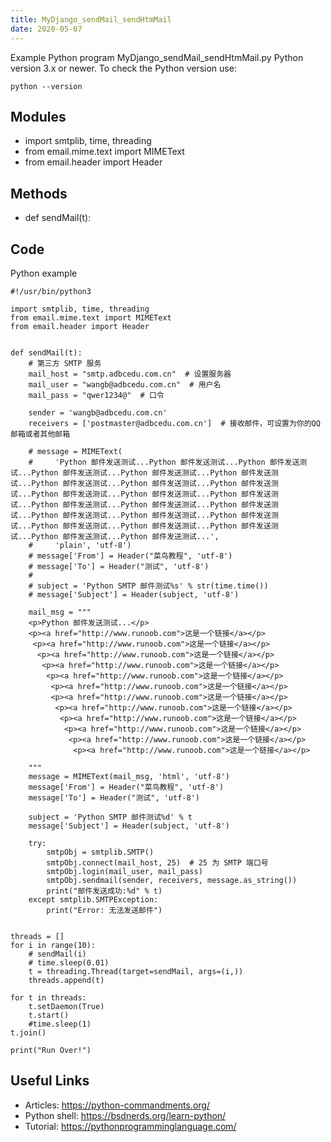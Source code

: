 ```yaml
---
title: MyDjango_sendMail_sendHtmMail
date: 2020-05-07
---
```

Example Python program MyDjango_sendMail_sendHtmMail.py
Python version 3.x or newer.
To check the Python version use:

    python --version

## Modules

* import smtplib, time, threading
* from email.mime.text import MIMEText
* from email.header import Header

## Methods

* def sendMail(t):

## Code

Python example

    #!/usr/bin/python3
    
    import smtplib, time, threading
    from email.mime.text import MIMEText
    from email.header import Header
    
    
    def sendMail(t):
        # 第三方 SMTP 服务
        mail_host = "smtp.adbcedu.com.cn"  # 设置服务器
        mail_user = "wangb@adbcedu.com.cn"  # 用户名
        mail_pass = "qwer1234@"  # 口令
    
        sender = 'wangb@adbcedu.com.cn'
        receivers = ['postmaster@adbcedu.com.cn']  # 接收邮件，可设置为你的QQ邮箱或者其他邮箱
    
        # message = MIMEText(
        #     'Python 邮件发送测试...Python 邮件发送测试...Python 邮件发送测试...Python 邮件发送测试...Python 邮件发送测试...Python 邮件发送测试...Python 邮件发送测试...Python 邮件发送测试...Python 邮件发送测试...Python 邮件发送测试...Python 邮件发送测试...Python 邮件发送测试...Python 邮件发送测试...Python 邮件发送测试...Python 邮件发送测试...Python 邮件发送测试...Python 邮件发送测试...Python 邮件发送测试...Python 邮件发送测试...Python 邮件发送测试...Python 邮件发送测试...Python 邮件发送测试...Python 邮件发送测试...',
        #     'plain', 'utf-8')
        # message['From'] = Header("菜鸟教程", 'utf-8')
        # message['To'] = Header("测试", 'utf-8')
        #
        # subject = 'Python SMTP 邮件测试%s' % str(time.time())
        # message['Subject'] = Header(subject, 'utf-8')
    
        mail_msg = """
        <p>Python 邮件发送测试...</p>
        <p><a href="http://www.runoob.com">这是一个链接</a></p>
         <p><a href="http://www.runoob.com">这是一个链接</a></p>
          <p><a href="http://www.runoob.com">这是一个链接</a></p>
           <p><a href="http://www.runoob.com">这是一个链接</a></p>
            <p><a href="http://www.runoob.com">这是一个链接</a></p>
             <p><a href="http://www.runoob.com">这是一个链接</a></p> 
             <p><a href="http://www.runoob.com">这是一个链接</a></p>
              <p><a href="http://www.runoob.com">这是一个链接</a></p>
               <p><a href="http://www.runoob.com">这是一个链接</a></p>
                <p><a href="http://www.runoob.com">这是一个链接</a></p>
                 <p><a href="http://www.runoob.com">这是一个链接</a></p>
                  <p><a href="http://www.runoob.com">这是一个链接</a></p>
             
        """
        message = MIMEText(mail_msg, 'html', 'utf-8')
        message['From'] = Header("菜鸟教程", 'utf-8')
        message['To'] = Header("测试", 'utf-8')
    
        subject = 'Python SMTP 邮件测试%d' % t
        message['Subject'] = Header(subject, 'utf-8')
    
        try:
            smtpObj = smtplib.SMTP()
            smtpObj.connect(mail_host, 25)  # 25 为 SMTP 端口号
            smtpObj.login(mail_user, mail_pass)
            smtpObj.sendmail(sender, receivers, message.as_string())
            print("邮件发送成功:%d" % t)
        except smtplib.SMTPException:
            print("Error: 无法发送邮件")
    
    
    threads = []
    for i in range(10):
        # sendMail(i)
        # time.sleep(0.01)
        t = threading.Thread(target=sendMail, args=(i,))
        threads.append(t)
    
    for t in threads:
        t.setDaemon(True)
        t.start()
        #time.sleep(1)
    t.join()
    
    print("Run Over!")
    

## Useful Links

- Articles: https://python-commandments.org/
- Python shell: https://bsdnerds.org/learn-python/
- Tutorial: https://pythonprogramminglanguage.com/
